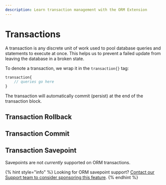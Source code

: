 ```yaml
---
description: Learn transaction management with the ORM Extension
---
```


# Transactions

A transaction is any discrete unit of work used to pool database queries and statements to execute at once. This helps us to prevent a failed update from leaving the database in a broken state.

To denote a transaction, we wrap it in the `transaction{}` tag:

```js
transaction{
    // queries go here
}
```

The transaction will automatically commit (persist) at the end of the transaction block. 

## Transaction Rollback

## Transaction Commit

## Transaction Savepoint

Savepoints are not *currently* supported on ORM transactions.

{% hint style="info" %}
Looking for ORM savepoint support? [Contact our Support team to consider sponsoring this feature](https://www.ortussolutions.com/products/orm-extension#support).
{% endhint %}
